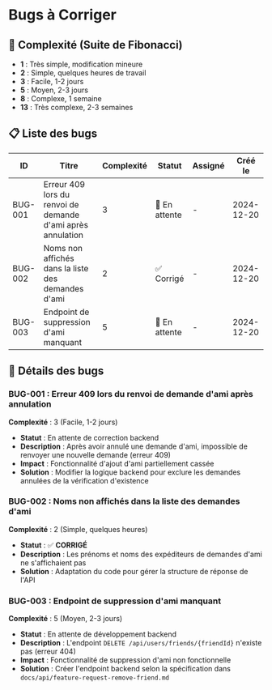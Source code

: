 # Bugs à Corriger

## 🎲 **Complexité (Suite de Fibonacci)**
- **1** : Très simple, modification mineure
- **2** : Simple, quelques heures de travail
- **3** : Facile, 1-2 jours
- **5** : Moyen, 2-3 jours
- **8** : Complexe, 1 semaine
- **13** : Très complexe, 2-3 semaines

## 📋 **Liste des bugs**

| ID | Titre | Complexité | Statut | Assigné | Créé le |
|----|-------|------------|--------|---------|---------|
| BUG-001 | Erreur 409 lors du renvoi de demande d'ami après annulation | 3 | 🔄 En attente | - | 2024-12-20 |
| BUG-002 | Noms non affichés dans la liste des demandes d'ami | 2 | ✅ Corrigé | - | 2024-12-20 |
| BUG-003 | Endpoint de suppression d'ami manquant | 5 | 🔄 En attente | - | 2024-12-20 |

## 📝 **Détails des bugs**

### BUG-001 : Erreur 409 lors du renvoi de demande d'ami après annulation
**Complexité** : 3 (Facile, 1-2 jours)
- **Statut** : En attente de correction backend
- **Description** : Après avoir annulé une demande d'ami, impossible de renvoyer une nouvelle demande (erreur 409)
- **Impact** : Fonctionnalité d'ajout d'ami partiellement cassée
- **Solution** : Modifier la logique backend pour exclure les demandes annulées de la vérification d'existence

### BUG-002 : Noms non affichés dans la liste des demandes d'ami
**Complexité** : 2 (Simple, quelques heures)
- **Statut** : ✅ **CORRIGÉ**
- **Description** : Les prénoms et noms des expéditeurs de demandes d'ami ne s'affichaient pas
- **Solution** : Adaptation du code pour gérer la structure de réponse de l'API

### BUG-003 : Endpoint de suppression d'ami manquant
**Complexité** : 5 (Moyen, 2-3 jours)
- **Statut** : En attente de développement backend
- **Description** : L'endpoint `DELETE /api/users/friends/{friendId}` n'existe pas (erreur 404)
- **Impact** : Fonctionnalité de suppression d'ami non fonctionnelle
- **Solution** : Créer l'endpoint backend selon la spécification dans `docs/api/feature-request-remove-friend.md` 
